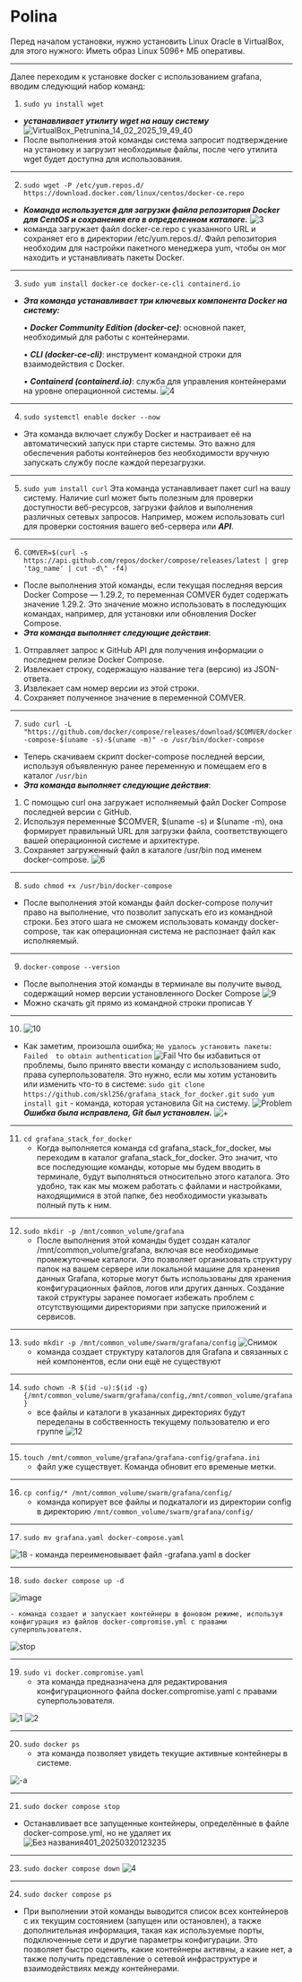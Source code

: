 # Polina
Перед началом установки, нужно установить Linux Oracle в VirtualBox, для этого нужного:
Иметь образ Linux 5096+ МБ оперативы.
_______________________________________________________________________________________
Далее переходим к установке docker с использованием grafana, вводим следующий набор команд:
1. ```sudo yu install wget```
- ***устанавливает утилиту wget на нашу систему***
![VirtualBox_Petrunina_14_02_2025_19_49_40](https://github.com/user-attachments/assets/c7a826ad-32cc-4d20-9238-37a06894471d)
- После выполнения этой команды система запросит подтверждение на установку и загрузит необходимые файлы, после чего утилита wget будет доступна для использования.

______________________________________________________________________________________
2. ```sudo wget -P /etc/yum.repos.d/ https://download.docker.com/linux/centos/docker-ce.repo```
- ***Команда используется для загрузки файла репозитория Docker для CentOS и сохранения его в определенном каталоге.***
![3](https://github.com/user-attachments/assets/1c78dcec-3186-42b5-9fcf-b7be03fd0f80)
- команда загружает файл docker-ce.repo с указанного URL и сохраняет его в директории /etc/yum.repos.d/. Файл репозитория необходим для настройки пакетного менеджера yum, чтобы он мог находить и устанавливать пакеты Docker.

______________________________________________________________________________________  
3. ```sudo yum install docker-ce docker-ce-cli containerd.io```
- ***Эта команда устанавливает три ключевых компонента Docker на систему:***

     • ***Docker Community Edition (docker-ce)***: основной пакет, необходимый для работы с контейнерами.

     • ***CLI (docker-ce-cli)***: инструмент командной строки для взаимодействия с Docker.

     • ***Containerd (containerd.io)***: служба для управления контейнерами на уровне операционной системы.
![4](https://github.com/user-attachments/assets/941c0529-6d2e-4440-85cc-aaef436ea277)

______________________________________________________________________________________
4. ```sudo systemctl enable docker --now```
- Эта команда включает службу Docker и настраивает её на автоматический запуск при старте системы. Это важно для обеспечения работы контейнеров без необходимости вручную запускать службу после каждой перезагрузки.

______________________________________________________________________________________
5. ```sudo yum install curl```
Эта команда устанавливает пакет curl на вашу систему. Наличие curl может быть полезным для проверки доступности веб-ресурсов, загрузки файлов и выполнения различных сетевых запросов. Например, можем использовать curl для проверки состояния вашего веб-сервера или ***API***.

______________________________________________________________________________________
6. ```COMVER=$(curl -s https://api.github.com/repos/docker/compose/releases/latest | grep 'tag_name' | cut -d\" -f4)```
- После выполнения этой команды, если текущая последняя версия Docker Compose — 1.29.2, то переменная COMVER будет содержать значение 1.29.2. Это значение можно использовать в последующих командах, например, для установки или обновления Docker Compose.
- ***Эта команда выполняет следующие действия***:
1. Отправляет запрос к GitHub API для получения информации о последнем релизе Docker Compose.
2. Извлекает строку, содержащую название тега (версию) из JSON-ответа.
3. Извлекает сам номер версии из этой строки.
4. Сохраняет полученное значение в переменной COMVER.

______________________________________________________________________________________  
7. ```sudo curl -L "https://github.com/docker/compose/releases/download/$COMVER/docker-compose-$(uname -s)-$(uname -m)" -o /usr/bin/docker-compose```
- Теперь скачиваем скрипт docker-compose последней версии, используя объявленную ранее переменную и помещаем его в каталог ```/usr/bin```
- ***Эта команда выполняет следующие действия***:
1. С помощью curl она загружает исполняемый файл Docker Compose последней версии с GitHub.
2. Используя переменные $COMVER, $(uname -s) и $(uname -m), она формирует правильный URL для загрузки файла, соответствующего вашей операционной системе и архитектуре.
3. Сохраняет загруженный файл в каталоге /usr/bin под именем docker-compose.
![6](https://github.com/user-attachments/assets/ff39d03e-9ad7-4bca-b1d6-289e0764e034)

______________________________________________________________________________________
8. ```sudo chmod +x /usr/bin/docker-compose```
- После выполнения этой команды файл docker-compose получит право на выполнение, что позволит  запускать его из командной строки. Без этого шага не сможем использовать команду docker-compose, так как операционная система не распознает файл как исполняемый.

______________________________________________________________________________________  
9. ```docker-compose --version```
- После выполнения этой команды в терминале вы получите вывод, содержащий номер версии установленного Docker Compose
![9](https://github.com/user-attachments/assets/259acd80-6ea0-4ce1-8f29-8912fe494710)
- Можно скачать git прямо из командной строки прописав Y

 ______________________________________________________________________________________ 
10.
    ![10](https://github.com/user-attachments/assets/884bbe0d-a21b-47ca-b0ba-6a4d4b94ffb3)
  - Как заметим, произошла ошибка; ```Не удалось установить пакеты: Failed  to obtain authentication```
![Fail](https://github.com/user-attachments/assets/5e3b4dfb-61ac-43ed-8042-6a6e5826e264)
        Что бы избавиться от проблемы, было принято ввести команду с использованием sudo, права суперпользователя. Это нужно, если мы хотим установить или изменить что-то в системе: ```sudo git clone https://github.com/skl256/grafana_stack_for_docker.git```
```sudo yum install git``` - команда, которая установила Git на систему.
![Problem](https://github.com/user-attachments/assets/0b0f9b74-2f52-464a-bec3-6f2b7605e1e9)
     ***Ошибка была исправлена, Git был установлен.***
![+](https://github.com/user-attachments/assets/72c9be2d-0aa0-4bde-bd87-ccebb87bf70a)

______________________________________________________________________________________
11. ```cd grafana_stack_for_docker```
    - Когда выполняется команда cd grafana_stack_for_docker, мы переходим в каталог grafana_stack_for_docker. Это значит, что все последующие команды, которые мы будем вводить в терминале, будут выполняться относительно этого каталога. Это удобно, так как мы можем работать с файлами и настройками, находящимися в этой папке, без необходимости указывать полный путь к ним.

______________________________________________________________________________________
12. ```sudo mkdir -p /mnt/common_volume/grafana```
    - После выполнения этой команды будет создан каталог /mnt/common_volume/grafana, включая все необходимые промежуточные каталоги. Это позволяет организовать структуру папок на вашем сервере или локальной машине для хранения данных Grafana, которые могут быть использованы для хранения конфигурационных файлов, логов или других данных. Создание такой структуры заранее помогает избежать проблем с отсутствующими директориями при запуске приложений и сервисов.
   
______________________________________________________________________________________      
13. ```sudo mkdir -p /mnt/common_volume/swarm/grafana/config```
![Снимок](https://github.com/user-attachments/assets/85eb0b76-c4e3-4f97-b262-c9b58b80f967)
    - команда создает структуру каталогов для Grafana и связанных с ней компонентов, если они ещё не существуют

______________________________________________________________________________________      
14. ```sudo chown -R $(id -u):$(id -g) {/mnt/common_volume/swarm/grafana/config,/mnt/common_volume/grafana}```
    - все файлы и каталоги в указанных директориях будут переделаны в собственность  текущему пользователю и его группе
![12](https://github.com/user-attachments/assets/440ad579-f46b-46e3-a552-4fd74adc645f)

______________________________________________________________________________________
15. ```touch /mnt/common_volume/grafana/grafana-config/grafana.ini```
    - файл уже существует. Команда обновит его временые метки.

______________________________________________________________________________________      
16. ```cp config/* /mnt/common_volume/swarm/grafana/config/```
    - команда копирует все файлы и подкаталоги из директории config в директорию ```/mnt/common_volume/swarm/grafana/config/```

______________________________________________________________________________________      
17. ```sudo mv grafana.yaml docker-compose.yaml```
    
![18](https://github.com/user-attachments/assets/421e9d3b-6780-42c1-9308-9c2f1b04af30)
    - команда переименовывает файл -grafana.yaml в docker

______________________________________________________________________________________      
18. ```sudo docker compose up -d```

![image](https://github.com/user-attachments/assets/80745329-dbf0-448f-ae17-f34942366d6c)

    - команда создает и запускает контейнеры в фоновом режиме, используя конфигурация из файлов docker-compromise.yml с правами суперпользователя.
    
![stop](https://github.com/user-attachments/assets/4be56df0-e4f4-4bc7-a551-d1ad0bb1fdcc)

______________________________________________________________________________________
19. ```sudo vi docker.compromise.yaml```
    - эта команда предназначена для редактирования конфигурационного файла docker.compromise.yaml с правами суперпользователя.
      
![1](https://github.com/user-attachments/assets/93e53952-f3c1-49ee-91a7-724187735fe0)
![2](https://github.com/user-attachments/assets/3fdcddba-e665-499f-b51a-73bcfeb36cdd)

______________________________________________________________________________________
20. ```sudo docker ps```
    -  эта команда позволяет увидеть текущие активные контейнеры в системе.
      
![-а](https://github.com/user-attachments/assets/92a10830-259b-44c7-8d0c-fd1ab7617708)

______________________________________________________________________________________
21. ```sudo docker compose stop```
   - Останавливает все запущенные контейнеры, определённые в файле docker-compose.yml, но не удаляет их
![Без названия401_20250320123235](https://github.com/user-attachments/assets/521256b7-04bb-40f0-9a8e-4e8f229d3200)


______________________________________________________________________________________
23. ```sudo docker compose down```
![4](https://github.com/user-attachments/assets/1b43d1ea-785e-48ea-baac-182eb8f10068)

______________________________________________________________________________________
24. ```sudo docker compose ps```
    
   - При выполнении этой команды выводится список всех контейнеров с их текущим состоянием (запущен или остановлен), а также дополнительная информация, такая как используемые порты, подключенные сети и другие параметры конфигурации. Это позволяет быстро оценить, какие контейнеры активны, а какие нет, а также получить представление о сетевой инфраструктуре и взаимодействиях между контейнерами.

